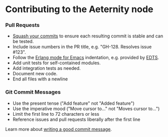 # Contributing to the Aeternity node

### Pull Requests

* [Squash your commits](https://stackoverflow.com/questions/5189560/squash-my-last-x-commits-together-using-git) to ensure each resulting commit is stable and can be tested.
* Include issue numbers in the PR title, e.g. "GH-128. Resolves issue #123".
* Follow the [Erlang mode for Emacs](http://erlang.org/doc/apps/tools/erlang_mode_chapter.html) indentation, e.g. provided by [EDTS](https://github.com/tjarvstrand/edts).
* Add unit tests for self-contained modules.
* Add integration tests as needed.
* Document new code.
* End all files with a newline

### Git Commit Messages

* Use the present tense ("Add feature" not "Added feature")
* Use the imperative mood ("Move cursor to..." not "Moves cursor to...")
* Limit the first line to 72 characters or less
* Reference issues and pull requests liberally after the first line

Learn more about [writing a good commit message](https://chris.beams.io/posts/git-commit/).
